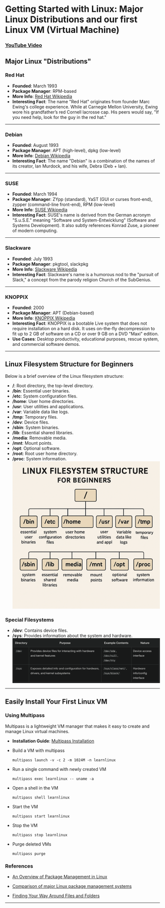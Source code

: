 # Getting Started with Linux: Major Linux Distributions and our first Linux VM (Virtual Machine)

### [YouTube Video](https://www.youtube.com/watch?v=U3n230K5d1U)

## Major Linux "Distributions"  

### Red Hat  

- **Founded**: March 1993  
- **Package Manager**: RPM-based  
- **More Info**: [Red Hat Wikipedia](https://en.wikipedia.org/wiki/Red_Hat)  
- **Interesting Fact**: The name "Red Hat" originates from founder Marc Ewing's college experience. While at Carnegie Mellon University, Ewing wore his grandfather’s red Cornell lacrosse cap. His peers would say, "If you need help, look for the guy in the red hat."  

---

### Debian  

- **Founded**: August 1993  
- **Package Manager**: APT (high-level), dpkg (low-level)  
- **More Info**: [Debian Wikipedia](https://en.wikipedia.org/wiki/Debian)  
- **Interesting Fact**: The name "Debian" is a combination of the names of its creator, Ian Murdock, and his wife, Debra (Deb + Ian).  

---

### SUSE  

- **Founded**: March 1994  
- **Package Manager**: ZYpp (standard), YaST (GUI or curses front-end), zypper (command-line front-end), RPM (low-level)  
- **More Info**: [SUSE Wikipedia](https://en.wikipedia.org/wiki/OpenSUSE)  
- **Interesting Fact**: SUSE's name is derived from the German acronym "S.u.S.E." meaning "Software und System-Entwicklung" (Software and Systems Development). It also subtly references Konrad Zuse, a pioneer of modern computing.  

---

### Slackware  

- **Founded**: July 1993  
- **Package Manager**: pkgtool, slackpkg  
- **More Info**: [Slackware Wikipedia](https://en.wikipedia.org/wiki/Slackware)  
- **Interesting Fact**: Slackware's name is a humorous nod to the "pursuit of Slack," a concept from the parody religion Church of the SubGenius.

---

### KNOPPIX  

- **Founded**: 2000  
- **Package Manager**: APT (Debian-based)  
- **More Info**: [KNOPPIX Wikipedia](https://en.wikipedia.org/wiki/Knoppix)  
- **Interesting Fact**: KNOPPIX is a bootable Live system that does not require installation on a hard disk. It uses on-the-fly decompression to fit up to 2 GB of software on a CD or over 9 GB on a DVD "Maxi" edition.  
- **Use Cases**: Desktop productivity, educational purposes, rescue system, and commercial software demos.  

---

## Linux Filesystem Structure for Beginners  

Below is a brief overview of the Linux filesystem structure:  

- **/**: Root directory, the top-level directory.  
- **/bin**: Essential user binaries.  
- **/etc**: System configuration files.  
- **/home**: User home directories.  
- **/usr**: User utilities and applications.  
- **/var**: Variable data like logs.  
- **/tmp**: Temporary files.  
- **/dev**: Device files.  
- **/sbin**: System binaries.  
- **/lib**: Essential shared libraries.  
- **/media**: Removable media.  
- **/mnt**: Mount points.  
- **/opt**: Optional software.  
- **/root**: Root user home directory.  
- **/proc**: System information.  
![Linux Filesystem Structure](static/images/LinuxFilesystemStructure.png)

### Special Filesystems  

- **/dev**: Contains device files.  
- **/sys**: Provides information about the system and hardware.  
![Dev and Sys filesystems](static/images/dev_and_sys_filesystem.png)

---

## Easily Install Your First Linux VM  

### Using Multipass  

Multipass is a lightweight VM manager that makes it easy to create and manage Linux virtual machines.  

- **Installation Guide**: [Multipass Installation](https://canonical.com/multipass/install)  

- Build a VM with multipass

    ```
    multipass launch -v -c 2 -m 1024M -n learnlinux
    ```

- Run a single command with newly created VM

    ```
    multipass exec learnlinux -- uname -a
    ```

- Open a shell in the VM

    ```
    multipass shell learnlinux
    ```

- Start the VM

    ```
    multipass start learnlinux
    ```

- Stop the VM

    ```
    multipass stop learnlinux
    ```

- Purge deleted VMs

    ```
    multipass purge
    ```

### References

- [An Overview of Package Management in Linux](https://www.linode.com/docs/guides/linux-package-management-overview/)

- [Comparison of major Linux package management systems](https://linuxconfig.org/comparison-of-major-linux-package-management-systems)

- [Finding Your Way Around Files and Folders](https://www.linode.com/docs/guides/introduction-to-linux-concepts/#finding-your-way-around-files-and-folders)

---  
